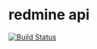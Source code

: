 # redmine api

[![Build Status](https://travis-ci.org/fsommer/redmine_api.svg?branch=master)](https://travis-ci.org/fsommer/redmine_api)
